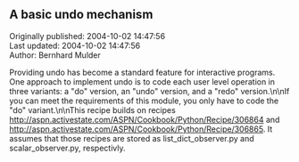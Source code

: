 ## A basic undo mechanism  
Originally published: 2004-10-02 14:47:56  
Last updated: 2004-10-02 14:47:56  
Author: Bernhard Mulder  
  
Providing undo has become a standard feature for interactive programs. One approach to implement undo is to code each user level operation in three variants: a "do" version, an "undo" version, and a "redo" version.\n\nIf you can meet the requirements of this module, you only have to code the "do" variant.\n\nThis recipe builds on recipes http://aspn.activestate.com/ASPN/Cookbook/Python/Recipe/306864 and http://aspn.activestate.com/ASPN/Cookbook/Python/Recipe/306865. It assumes that those recipes are stored as list_dict_observer.py and scalar_observer.py, respectivly.